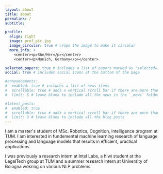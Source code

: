 ```yaml
---
layout: about
title: about
permalink: /
subtitle: 

profile:
  align: right
  image: prof_pic.jpg
  image_circular: true # crops the image to make it circular
  more_info: >
    <center><p>She/Her</p></center>
    <center><p>Munich, Germany</p></center>

selected_papers: true # includes a list of papers marked as "selected={true}"
social: true # includes social icons at the bottom of the page

#announcements:
#  enabled: true # includes a list of news items
#  scrollable: true # adds a vertical scroll bar if there are more than 3 news items
#  limit: 5 # leave blank to include all the news in the `_news` folder

#latest_posts:
#  enabled: true
#  scrollable: true # adds a vertical scroll bar if there are more than 3 new posts items
#  limit: 3 # leave blank to include all the blog posts
---
```


I am a master's student of MSc. Robotics, Cognition, Intelligence program at TUM.  I am interested in fundemental machine learning research of language processing and language models that results in efficient, practical applications. 

I was previously a research intern at Intel Labs, a hiwi student at the LegalTech group at TUM and a summer research intern at University of Bologna wokring on various NLP problems. 